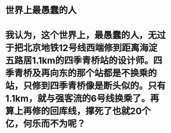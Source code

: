 # 世界上最愚蠢的人
# 我认为，这个世界上，最愚蠢的人，无过于把北京地铁12号线西端修到距离海淀五路居1.1km的四季青桥站的设计师。四季青桥及再向东的那个站都是不换乘的站，只修到四季青桥像是断头似的。只有1.1km，就与强客流的6号线换乘了。再算上再修的回库线，撑死了也就20个亿，何乐而不为呢？

